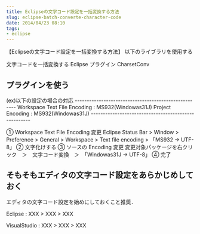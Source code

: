 ```yaml
---
title: Eclipseの文字コード設定を一括変換する方法
slug: eclipse-batch-converte-character-code
date: 2014/04/23 08:10
tags:
- eclipse
---
```

【Eclipseの文字コード設定を一括変換する方法】
以下のライブラリを使用する

文字コードを一括変換する Eclipse プラグイン CharsetConv​
<h2 class="page-heading">プラグインを使う</h2>
(ex)以下の設定の場合の対応
-----------------------------------------------------
Workspace Text File Encoding : MS932(Windowas31J)
Project Encoding : MS932(Windowas31J)
-----------------------------------------------------

① Workspace Text File Encoding 変更
Eclipse Status Bar &gt; Window &gt; Preference &gt; General
&gt; Workspace &gt; Text file encoding &gt; 「MS932 → UTF-8」
② 文字化けする
③ ソースの Encoding 変更
変更対象パッケージを右クリック　＞　文字コード変換　＞　「Windowas31J → UTF-8」
④ 完了
<h2 class="page-heading">そもそもエディタの文字コード設定をあらかじめしておく</h2>
エディタの文字コード設定を始めにしておくこと推奨．

Eclipse : XXX &gt; XXX &gt; XXX

VisualStudio : XXX &gt; XXX &gt; XXX
